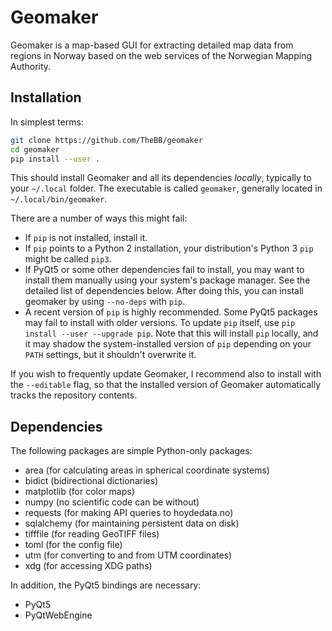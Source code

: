 # Geomaker

Geomaker is a map-based GUI for extracting detailed map data from
regions in Norway based on the web services of the Norwegian Mapping
Authority.

## Installation

In simplest terms:

```bash
git clone https://github.com/TheBB/geomaker
cd geomaker
pip install --user .
```

This should install Geomaker and all its dependencies *locally*,
typically to your `~/.local` folder. The executable is called
`geomaker`, generally located in `~/.local/bin/geomaker`.

There are a number of ways this might fail:

- If `pip` is not installed, install it.
- If `pip` points to a Python 2 installation, your distribution's
  Python 3 `pip` might be called `pip3`.
- If PyQt5 or some other dependencies fail to install, you may want to
  install them manually using your system's package manager. See the
  detailed list of dependencies below. After doing this, you can
  install geomaker by using `--no-deps` with `pip`.
- A recent version of `pip` is highly recommended. Some PyQt5 packages
  may fail to install with older versions. To update `pip` itself, use
  `pip install --user --upgrade pip`. Note that this will install
  `pip` locally, and it may shadow the system-installed version of
  `pip` depending on your `PATH` settings, but it shouldn't overwrite
  it.
  
If you wish to frequently update Geomaker, I recommend also to install
with the `--editable` flag, so that the installed version of Geomaker
automatically tracks the repository contents.

## Dependencies

The following packages are simple Python-only packages:

- area (for calculating areas in spherical coordinate systems)
- bidict (bidirectional dictionaries)
- matplotlib (for color maps)
- numpy (no scientific code can be without)
- requests (for making API queries to hoydedata.no)
- sqlalchemy (for maintaining persistent data on disk)
- tifffile (for reading GeoTIFF files)
- toml (for the config file)
- utm (for converting to and from UTM coordinates)
- xdg (for accessing XDG paths)

In addition, the PyQt5 bindings are necessary:

- PyQt5
- PyQtWebEngine
